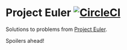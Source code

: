 # Project Euler [![CircleCI](https://circleci.com/gh/chingc/Project-Euler.svg?style=shield)](https://circleci.com/gh/chingc/Project-Euler)

Solutions to problems from [Project Euler](https://projecteuler.net/).

Spoilers ahead!

